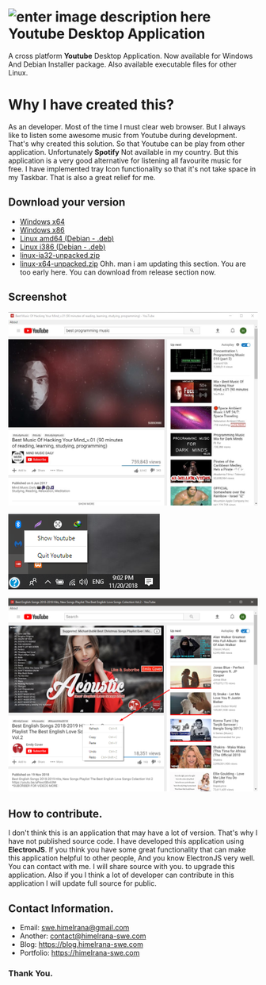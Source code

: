 #  ![enter image description here](https://lh6.googleusercontent.com/Z5fFDkJrhXrjj0ymanY2gbI7B0pXQV2xiFM9-Gbbxcfafv1rqGT3oxOTzcpMWD2epVFaNgYfa75ctpAi3Av1=w1920-h928)Youtube Desktop Application

A cross platform **Youtube** Desktop Application.  Now available for Windows And Debian Installer package. Also available executable files for other Linux. 

# Why I have created this?

As an developer. Most of the time I must clear web browser. But I always like to listen some awesome music from Youtube during development. That's why created this solution. So that Youtube can be play from other application. Unfortunately **Spotify** Not available in my country. But this application is a very good alternative for listening all favourite music for free. I have implemented tray Icon functionality so that it's not take space in my Taskbar. That is also a great relief for me.

## Download your version
- [Windows x64](https://github.com/himelrana-swe/Youtube/releases/download/v1.0.0/Youtube.Setup.x64.v1.0.0.exe)
- [Windows x86](https://github.com/himelrana-swe/Youtube/releases/download/v1.0.0/Youtube.Setup.-x86.v1.0.0.exe)
- [Linux amd64 (Debian - .deb)  ](https://github.com/himelrana-swe/Youtube/releases/download/v1.0.0/Youtube_Linux_1.0.0_amd64.deb)
- [Linux i386 (Debian - .deb)](https://github.com/himelrana-swe/Youtube/releases/download/v1.0.0/Youtube_Linux_1.0.0_i386.deb)
- [linux-ia32-unpacked.zip](https://github.com/himelrana-swe/Youtube/releases/download/v1.0.0/linux-ia32-unpacked.zip)
- [linux-x64-unpacked.zip](https://github.com/himelrana-swe/Youtube/releases/download/v1.0.0/linux-x64-unpacked.zip)
Ohh. man i am updating this section. You are too early here. You can download from release section now.
## Screenshot
![enter image description here](https://raw.githubusercontent.com/himelrana-swe/Youtube/master/images/1.jpg)

![enter image description here](https://raw.githubusercontent.com/himelrana-swe/Youtube/master/images/3.png)

![enter image description here](https://raw.githubusercontent.com/himelrana-swe/Youtube/master/images/2.png)

## How to contribute.

I don't think this is an application that may have a lot of version. That's why I have not published source code.
I have developed this application using **ElectronJS**. If you think you have some great functionality that can make this application helpful to other people, And you know ElectronJS very well. You can contact with me.
I will share source with you. to upgrade this application. Also if you I think a lot of developer can contribute in this application I will update full source for public.
## Contact Information.

- Email: swe.himelrana@gmail.com
- Another: contact@himelrana-swe.com
- Blog: https://blog.himelrana-swe.com
- Portfolio: https://himelrana-swe.com

### Thank You.

